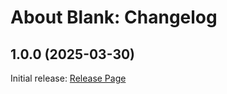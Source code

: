 # About Blank: Changelog

## 1.0.0 (2025-03-30)

Initial release: [Release Page](https://github.com/Ai-Jani/about-blank/releases/tag/1.0.0)
